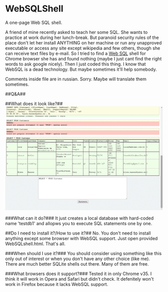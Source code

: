 WebSQLShell
===========

A one-page Web SQL shell.

A friend of mine recently asked to teach her some SQL. She wants to practice at work during her lunch-break. But paranoid security rules of the place don't let her install ANYTHING on her machine or run any unapproved executable or access any site except wikipedia and few others, though she can receive text files by e-mail. So I tried to find a [Web SQL](http://en.wikipedia.org/wiki/Web_SQL_Database) shell for Chrome browser she has and found nothing (maybe I just cant find the right words to ask google nicely). Then I just coded this thing. I know that WebSQL is a dead technology. But maybe sometimes it'll help somebody.

Comments inside file are in russian. Sorry. Maybe will translate them sometimes.

##Q&A##

##What does it look like?##
![Screenshot1](WebSQLshell_screenshot1.png)

###What can it do?###
It just creates a local database with hard-coded name 'testdb1' and allopws you to execute SQL statements one by one.

##Do I need to install it?/How to use it?##
No. You don't need to install anything except some browser with WebSQL support. Just open provided WebSQLshell.html. That's all. 

###When should I use it?###
You should consider using something like this only out of interest or when you don't have any other choice (like me). There are much better SQLite shells out there. Many of them are free.

###What browsers does it support?###
Tested it in only Chrome v35. I think it will work in Opera and Safari but didn't check.
It defenitely won't work in Firefox because it lacks WebSQL support. 



